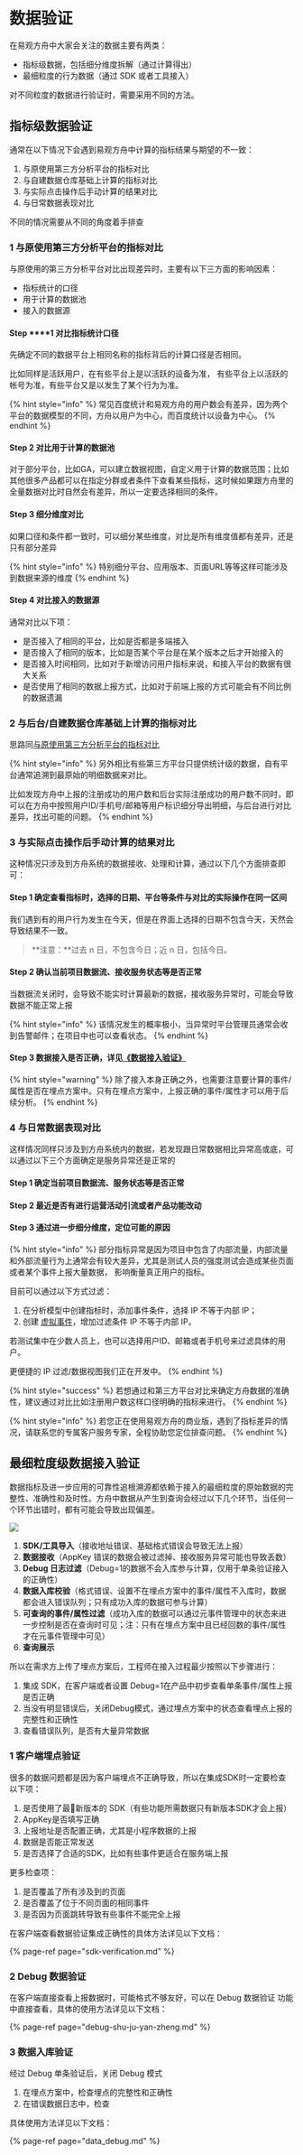 # 数据验证

在易观方舟中大家会关注的数据主要有两类：

* 指标级数据，包括细分维度拆解（通过计算得出）
* 最细粒度的行为数据（通过 SDK 或者工具接入）

对不同粒度的数据进行验证时，需要采用不同的方法。

## 指标级数据验证

通常在以下情况下会遇到易观方舟中计算的指标结果与期望的不一致：

1. 与原使用第三方分析平台的指标对比
2. 与自建数据仓库基础上计算的指标对比
3. 与实际点击操作后手动计算的结果对比
4. 与日常数据表现对比

不同的情况需要从不同的角度着手排查

### 1 与原使用第三方分析平台的指标对比

与原使用的第三方分析平台对比出现差异时，主要有以下三方面的影响因素：

* 指标统计的口径
* 用于计算的数据池
* 接入的数据源

#### Step ****1 对比指标统计口径

先确定不同的数据平台上相同名称的指标背后的计算口径是否相同。

比如同样是活跃用户，在有些平台上是以活跃的设备为准， 有些平台上以活跃的帐号为准，有些平台又是以发生了某个行为为准。

{% hint style="info" %}
常见百度统计和易观方舟的用户数会有差异，因为两个平台的数据模型的不同，方舟以用户为中心，而百度统计以设备为中心。
{% endhint %}

#### **Step 2 对比用于计算的数据池**

对于部分平台，比如GA，可以建立数据视图，自定义用于计算的数据范围；比如其他很多产品都可以在指定分群或者条件下查看某些指标，这时候如果跟方舟里的全量数据对比时自然会有差异，所以一定要选择相同的条件。

#### **Step 3 细分维度对比**

如果口径和条件都一致时，可以细分某些维度，对比是所有维度值都有差异，还是只有部分差异

{% hint style="info" %}
特别细分平台、应用版本、页面URL等等这样可能涉及到数据来源的维度
{% endhint %}

#### **Step 4 对比接入的数据源**

通常对比以下项：

* 是否接入了相同的平台，比如是否都是多端接入
* 是否接入了相同的版本，比如是否某个平台是在某个版本之后才开始接入的
* 是否接入时间相同，比如对于新增访问用户指标来说，和接入平台的数据有很大关系
* 是否使用了相同的数据上报方式，比如对于前端上报的方式可能会有不同比例的数据遗漏

### **2** 与后台/自建数据仓库基础上计算的指标对比

思路同[与原使用第三方分析平台的指标对比](./#1-yu-yuan-shi-yong-di-san-fang-fen-xi-ping-tai-de-zhi-biao-dui-bi)

{% hint style="info" %}
另外相比有些第三方平台只提供统计级的数据，自有平台通常追溯到最原始的明细数据来对比。

比如发现方舟中上报的注册成功的用户数和后台实际注册成功的用户数不同时，即可以在方舟中按照用户ID/手机号/邮箱等用户标识细分导出明细，与后台进行对比差异，找出可能的问题。
{% endhint %}

### 3 与实际点击操作后手动计算的结果对比

这种情况只涉及到方舟系统的数据接收、处理和计算，通过以下几个方面排查即可：

#### Step 1 确定查看指标时，选择的日期、平台等条件与对比的实际操作在同一区间

我们遇到有的用户行为发生在今天，但是在界面上选择的日期不包含今天，天然会导致结果不一致。

> **注意：**过去 n 日，不包含今日；近 n 日，包括今日。

#### Step 2 确认当前项目数据流、接收服务状态等是否正常

当数据流关闭时，会导致不能实时计算最新的数据，接收服务异常时，可能会导致数据不能正常上报

{% hint style="info" %}
该情况发生的概率极小，当异常时平台管理员通常会收到告警邮件；在项目中也可以查看状态。
{% endhint %}

#### Step 3 数据接入是否正确，详见[《数据接入验证》](./#zui-xi-li-du-ji-shu-ju-jie-ru-yan-zheng)

{% hint style="warning" %}
除了接入本身正确之外，也需要注意要计算的事件/属性是否在埋点方案中。只有在埋点方案中，上报正确的事件/属性才可以用于后续分析。
{% endhint %}

### 4 与日常数据表现对比

这样情况同样只涉及到方舟系统内的数据，若发现跟日常数据相比异常高或底，可以通过以下三个方面确定是服务异常还是正常的

#### Step 1 确定当前项目数据流、服务状态等是否正常

#### Step 2 最近是否有进行运营活动引流或者产品功能改动

#### Step 3 通过进一步细分维度，定位可能的原因

{% hint style="info" %}
部分指标异常是因为项目中包含了内部流量，内部流量和外部流量行为上通常会有较大差异，尤其是测试人员的强度测试会造成某些页面或者某个事件上报大量数据， 影响衡量真正用户的指标。

目前可以通过以下方式过滤：

1. 在分析模型中创建指标时，添加事件条件，选择 IP 不等于内部 IP；
2. 创建 [虚拟事件](../../features/project-manegement/meta-data/merged-events.md)，增加过滤条件 IP 不等于内部 IP。

若测试集中在少数人员上，也可以选择用户ID、邮箱或者手机号来过滤具体的用户。

更便捷的 IP 过滤/数据视图我们正在开发中。
{% endhint %}

{% hint style="success" %}
若想通过和第三方平台对比来确定方舟数据的准确性，建议通过对比比如注册用户数这样口径明确的指标来进行。
{% endhint %}

{% hint style="info" %}
若您正在使用易观方舟的商业版，遇到了指标差异的情况，请联系您的专属客户服务专家，全程协助您定位排查问题。
{% endhint %}

## 最细粒度级数据接入验证

数据指标及进一步应用的可靠性追根溯源都依赖于接入的最细粒度的原始数据的完整性、准确性和及时性。方舟中数据从产生到查询会经过以下几个环节，当任何一个环节出错时，都有可能会导致出现偏差。

![](../../.gitbook/assets/shu-ju-jie-ru.jpg)

1. **SDK/工具导入**（接收地址错误、基础格式错误会导致无法上报）
2. **数据接收**（AppKey 错误的数据会被过滤掉、接收服务异常可能也导致丢数）
3. **Debug 日志过滤**（Debug=1的数据不会入库参与计算，仅用于单条验证接入的正确性）
4. **数据入库校验**（格式错误、设置不在埋点方案中的事件/属性不入库时，数据都会进入错误队列；只有成功入库的数据可参与计算）
5. **可查询的事件/属性过滤**（成功入库的数据可以通过元事件管理中的状态来进一步控制是否在查询时可见；注：只有在埋点方案中且已经回数的事件/属性才在元事件管理中可见）
6. **查询展示**

所以在需求方上传了埋点方案后，工程师在接入过程最少按照以下步骤进行：

1. 集成 SDK，在客户端或者设置 Debug=1在产品中初步查看单条事件/属性上报是否正确
2. 当没有明显错误后，关闭Debug模式，通过埋点方案中的状态查看埋点上报的完整性和正确性
3. 查看错误队列，是否有大量异常数据

### **1 客户端埋点验证**

很多的数据问题都是因为客户端埋点不正确导致，所以在集成SDK时一定要检查以下项：

1. 是否使用了最新版本的 SDK（有些功能所需数据只有新版本SDK才会上报）
2. AppKey是否填写正确
3. 上报地址是否配置正确，尤其是小程序数据的上报
4. 数据是否能正常发送
5. 是否选择了合适的SDK，比如有些事件更适合在服务端上报

更多检查项：

1. 是否覆盖了所有涉及到的页面
2. 是否覆盖了位于不同页面的相同事件
3. 是否因为页面跳转导致有些事件不能完全上报

在客户端查看数据验证集成正确性的具体方法详见以下文档：

{% page-ref page="sdk-verification.md" %}

### **2 Debug 数据验证**

在客户端直接查看上报数据时，可能格式不够友好，可以在 Debug 数据验证 功能中直接查看，具体的使用方法详见以下文档：

{% page-ref page="debug-shu-ju-yan-zheng.md" %}

### **3 数据入库验证**

经过 Debug 单条验证后，关闭 Debug 模式

1. 在埋点方案中，检查埋点的完整性和正确性
2. 在错误数据日志中，检查

具体使用方法详见以下文档：

{% page-ref page="data\_debug.md" %}

